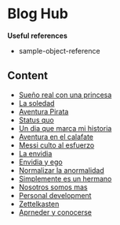 # Blog Hub

**Useful references**
- sample-object-reference

## Content

- [Sueño real con una princesa](notion/20220518074515_seran-los-sueños-nuestra-verdadera-consciencia.md)
- [La soledad](notion/20220517130549_la-soledad.md)
- [Aventura Pirata](notion/20220517130517_aventura-pirata.md)
- [Status quo](notion/20220517130640_status-quo.md)
- [Un dia que marca mi historia](notion/20220517130650_un-dia-que-marca-mi-historia.md)
- [Aventura en el calafate](notion/20220517130507_aventura-en-el-calafate.md)
- [Messi culto al esfuerzo](notion/20220517130557_messi-culto-al-esfuerzo.md)
- [La envidia](notion/20220517130528_la-envidia.md)
- [Envidia y ego](notion/20220616122936_envidia-y-ego.md)
- [Normalizar la anormalidad](notion/20220517130605_normalizar-la-anormalidad.md)
- [Simplemente es un hermano](notion/20220517130631_simplemente-es-un-hermano.md)
- [Nosotros somos mas](notion/20220517130617_nosotros-somos-mas.md)
- [Personal development](notion/personal-development.md)
- [Zettelkasten](notion/20220517130658_zettelkasten-para-organizar.md)
- [Aprneder y conocerse](notion/20220607105838_aprender-y-conocerte.md)
